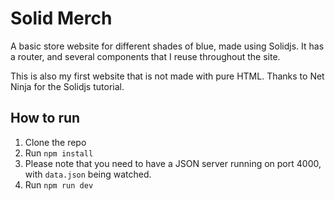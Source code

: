# Solid Merch

A basic store website for different shades of blue, made using Solidjs. It has a router, and several components that I reuse throughout the site.

This is also my first website that is not made with pure HTML. Thanks to Net Ninja for the Solidjs tutorial.

## How to run

1. Clone the repo
2. Run `npm install`
3. Please note that you need to have a JSON server running on port 4000, with `data.json` being watched.
4. Run `npm run dev`
